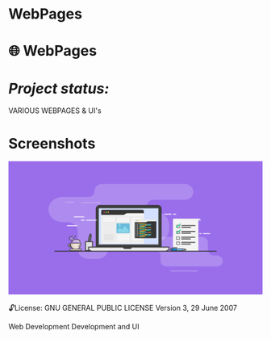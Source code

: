 # WebPages
🌐 WebPages
==============
***Project status:***
==============
<!-- - [ ] Pending       :hourglass:
<!-- - [ ] Incomplete     :x: -->

VARIOUS WEBPAGES & UI's

Screenshots
===========

<img src="https://github.com/moseleygj/WebPages/blob/master/websites1.png" alt="screenshot2" width="900px"/>



 :unlock:License:
GNU GENERAL PUBLIC LICENSE Version 3, 29 June 2007


 Web Development Development and UI
